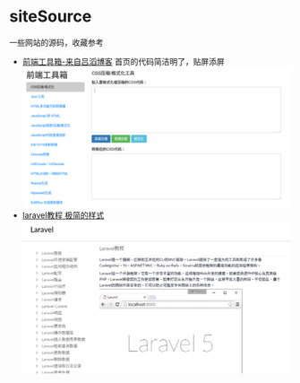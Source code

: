 # siteSource
一些网站的源码，收藏参考

- [前端工具箱-来自吕滔博客](./front-tool-box) 首页的代码简洁明了，贴屏添屏
![](./screenshot/front-tool-box.png)
- [laravel教程 极简的样式](./laravel/html)
![](./screenshot/laravel-course.png)
